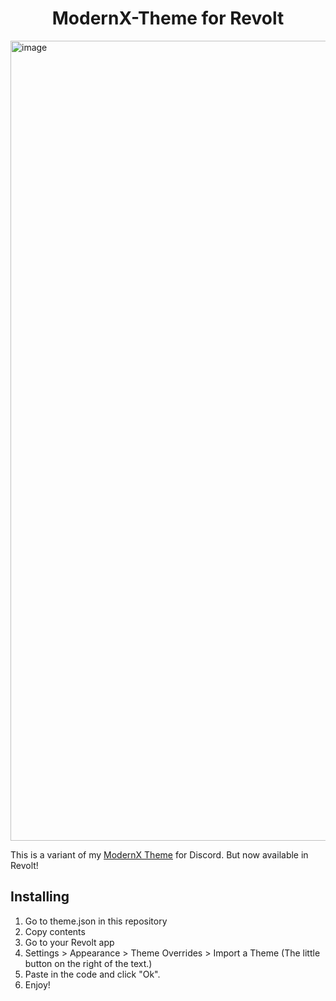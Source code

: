 <h1 align="center">ModernX-Theme for Revolt</h1>
<img width="1280" alt="image" src="https://user-images.githubusercontent.com/74999267/156109732-62e552c4-df14-4ef7-a512-9ab95c3b380b.png">

This is a variant of my [ModernX Theme](https://github.com/Slddev/ModernX-Theme/) for Discord. But now available in Revolt!

## Installing

1. Go to theme.json in this repository
2. Copy contents
3. Go to your Revolt app
4. Settings > Appearance > Theme Overrides > Import a Theme (The little button on the right of the text.)
5. Paste in the code and click "Ok".
6. Enjoy!
